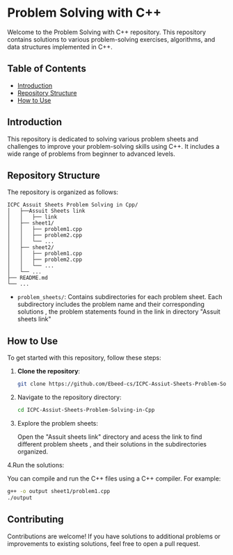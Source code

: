# Problem Solving with C++

Welcome to the Problem Solving with C++ repository. This repository contains solutions to various problem-solving exercises, algorithms, and data structures implemented in C++.

## Table of Contents

- [Introduction](#introduction)
- [Repository Structure](#repository-structure)
- [How to Use](#how-to-use)

## Introduction

This repository is dedicated to solving various problem sheets and challenges to improve your problem-solving skills using C++. It includes a wide range of problems from beginner to advanced levels.

## Repository Structure
The repository is organized as follows:

```
ICPC Assuit Sheets Problem Solving in Cpp/
│   ├──Assuit Sheets link
│   │   ├── link     
│   ├── sheet1/
│   │   ├── problem1.cpp
│   │   ├── problem2.cpp
│   │   └── ...
│   ├── sheet2/
│   │   ├── problem1.cpp
│   │   ├── problem2.cpp
│   │   └── ...
│   └── ...
├── README.md
└── ...
```

- `problem_sheets/`: Contains subdirectories for each problem sheet. Each subdirectory includes the problem name
  and their corresponding solutions , the problem statements found in the link in directory "Assuit sheets link"

## How to Use

To get started with this repository, follow these steps:

1. **Clone the repository**:
   ```sh
   git clone https://github.com/Ebeed-cs/ICPC-Assiut-Sheets-Problem-Solving-in-Cpp.git
   

2. Navigate to the repository directory:
   ```sh
   cd ICPC-Assiut-Sheets-Problem-Solving-in-Cpp

3. Explore the problem sheets:

   Open the "Assuit sheets link" directory and acess the link to find different problem sheets , and their solutions in the subdirectories organized.

4.Run the solutions: 

You can compile and run the C++ files using a C++ compiler. 
For example:
```sh
g++ -o output sheet1/problem1.cpp
./output

```

## Contributing

Contributions are welcome! If you have solutions to additional problems or improvements to existing solutions, 
feel free to open a pull request.




